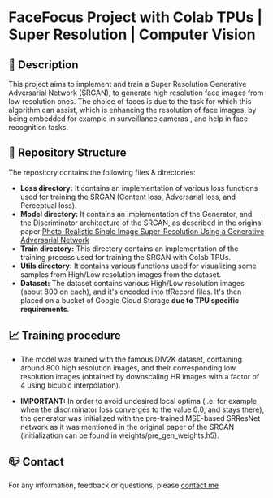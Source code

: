 # FaceFocus Project with Colab TPUs | Super Resolution | Computer Vision

## :monocle_face: Description
This project aims to implement and train a Super Resolution Generative Adversarial Network (SRGAN), to generate high resolution face images from low resolution ones. The choice of faces is due to the task for which this algorithm can assist, which is enhancing the resolution of face images, by being embedded for example in surveillance cameras
, and help in face recognition tasks.<br />

## :rocket: Repository Structure
The repository contains the following files & directories:
- **Loss directory:** It contains an implementation of various loss functions used for training the SRGAN (Content loss, Adversarial loss, and Perceptual loss).
- **Model directory:** It contains an implementation of the Generator, and the Discriminator architecture of the SRGAN, as described in the original paper [Photo-Realistic Single Image Super-Resolution Using a Generative Adversarial Network](https://arxiv.org/pdf/1609.04802.pdf)
- **Train directory:** This directory contains an implementation of the training process used for training the SRGAN with Colab TPUs.
- **Utils directory:** It contains various functions used for visualizing some samples from High/Low resolution images from the dataset.
- **Dataset:** The dataset contains various High/Low resolution images (about 800 on each), and it's encoded into tfRecord files. It's then placed on a bucket of Google Cloud Storage **due to TPU specific requirements**.

## :chart_with_upwards_trend: Training procedure
- The model was trained with the famous DIV2K dataset, containing around 800 high resolution images, and their corresponding low resolution images (obtained
by downscaling HR images with a factor of 4 using bicubic interpolation).

- **IMPORTANT:** In order to avoid undesired local optima (i.e: for example when the discriminator loss converges to the value 0.0, and stays there), the generator was initialized with
the pre-trained MSE-based SRResNet network as it was mentioned in the original paper of the SRGAN (initialization can be found in weights/pre_gen_weights.h5).


## :mailbox_closed: Contact
For any information, feedback or questions, please [contact me][anas-email]










[anas-email]: mailto:ahouzi2000@hotmail.fr